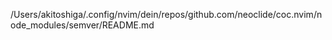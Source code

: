 /Users/akitoshiga/.config/nvim/dein/repos/github.com/neoclide/coc.nvim/node_modules/semver/README.md